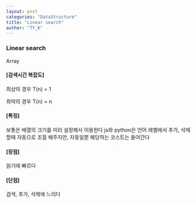 ```yaml
---
layout: post
categories: "DataStructure"
title: "Linear search"
author: "TY_K"
---
```


### Linear search
Array

#### [검색시간 복잡도]
최상의 경우 T(n) = 1

최악의 경우 T(n) = n

#### [특징]
보통은 배열의 크기를 미리 설정해서 이용한다
js와 python은 언어 레벨에서 추가, 삭제 할때 자동으로 조절 해주지만, 자동일뿐 해당하는 코스트는 들어간다

#### [장점]
읽기에 빠르다

#### [단점]
검색, 추가, 삭제에 느리다
